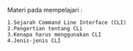 Materi pada mempelajari :

    1.Sejarah Command Line Interface (CLI)
    2.Pengertian tentang CLi
    3.Kenapa harus menggunakan CLI
    4.Jenis-jenis CLI